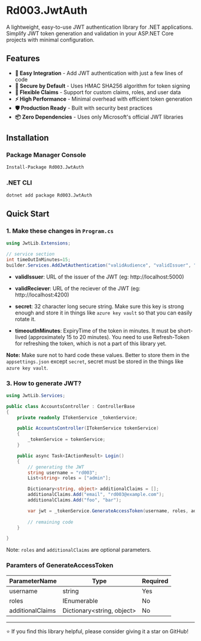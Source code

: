 # Rd003.JwtAuth

A lightweight, easy-to-use JWT authentication library for .NET applications. Simplify JWT token generation and validation in your ASP.NET Core projects with minimal configuration.

## Features

- **🚀 Easy Integration** - Add JWT authentication with just a few lines of code
- **🔐 Secure by Default** - Uses HMAC SHA256 algorithm for token signing
- **🎯 Flexible Claims** - Support for custom claims, roles, and user data
- **⚡ High Performance** - Minimal overhead with efficient token generation
- **🛡️ Production Ready** - Built with security best practices
- **📦 Zero Dependencies** - Uses only Microsoft's official JWT libraries 

## Installation

### Package Manager Console

```bash
Install-Package Rd003.JwtAuth
```

### .NET CLI

```bash
dotnet add package Rd003.JwtAuth
```

## Quick Start

### 1. Make these changes in `Program.cs`

```cs
using JwtLib.Extensions;

// service section
int timeOutInMinutes=15;
builder.Services.AddJwtAuthentication("validAudience", "validIssuer", "secret", timeOutInMinutes);
```

- **validIssuer**: URL of the issuer of the JWT (eg: http://localhost:5000)

- **validReciever**: URL of the reciever of the JWT (eg: http://localhost:4200)

- **secret**: 32 character long secure string. Make sure this key is strong enough and store it in things like `azure key vault` so that you can easily rotate it.

- **timeoutInMinutes**: ExpiryTime of the token in minutes. It must be short-lived (approximately 15 to 20 minutes). You need to use Refresh-Token for refreshing the token, which is not a part of this library yet.

**Note:** Make sure not to hard code these values. Better to store them in the `appsettings.json` except `secret`, secret must be stored in the things like `azure key vault`.

### 3. How to generate JWT?

```cs
using JwtLib.Services;

public class AccountsController : ControllerBase
{
    private readonly ITokenService _tokenService;

    public AccountsController(ITokenService tokenService)
    {
        _tokenService = tokenService;
    }

    public async Task<IActionResult> Login()
    {
        // generating the JWT
        string username = "rd003";
        List<string> roles = ["admin"];

        Dictionary<string, object> additionalClaims = [];
        additionalClaims.Add("email", "rd003@example.com");
        additionalClaims.Add("foo", "bar");

        var jwt = _tokenService.GenerateAccessToken(username, roles, additionalClaims);
    
        // remaining code
    }

}
```

Note: `roles` and `additionalClaims` are optional parameters.

### Paramters of GenerateAccessToken

|ParameterName|Type| Required|
|--------------|---|---|
|username|string|Yes|
|roles|IEnumerable<string>|No|
|additionalClaims|Dictionary<string, object>|No|

---

⭐ If you find this library helpful, please consider giving it a star on GitHub!